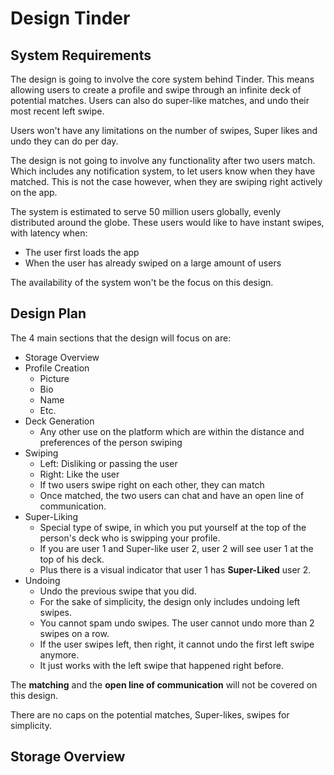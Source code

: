  # Design Tinder
## System Requirements
The design is going to involve the core system behind Tinder. This means allowing users to create a profile and swipe through an infinite deck of potential matches. Users can also do super-like matches, and undo their most recent left swipe.

Users won't have any limitations on the number of swipes, Super likes and undo they can do per day.

The design is not going to involve any functionality after two users match. Which includes any notification system, to let users know when they have matched. This is not the case however, when they are swiping right actively on the app. 

The system is estimated to serve 50 million users globally, evenly distributed around the globe. These users would like to have instant swipes, with latency when: 
- The user first loads the app 
- When the user has already swiped on a large amount of users

The availability of the system won't be the focus on this design.

## Design Plan
The 4 main sections that the design will focus on are:
- Storage Overview
- Profile Creation
  - Picture
  - Bio 
  - Name
  - Etc.
- Deck Generation
  - Any other use on the platform which are within the distance and preferences of the person swiping
- Swiping
  - Left: Disliking or passing the user
  - Right: Like the user
  - If two users swipe right on each other, they can match
  - Once matched, the two users can chat and have an open line of communication.
- Super-Liking
  - Special type of swipe, in which you put yourself at the top of the person's deck who is swipping your profile.
  - If you are user 1 and Super-like user 2, user 2 will see user 1 at the top of his deck.
  - Plus there is a visual indicator that user 1 has **Super-Liked** user 2.
- Undoing
  - Undo the previous swipe that you did.
  - For the sake of simplicity, the design only includes undoing left swipes.
  - You cannot spam undo swipes. The user cannot undo more than 2 swipes on a row.
  - If the user swipes left, then right, it cannot undo the first left swipe anymore.
  - It just works with the left swipe that happened right before.

The **matching** and the **open line of communication** will not be covered on this design.

There are no caps on the potential matches, Super-likes, swipes for simplicity.

## Storage Overview
